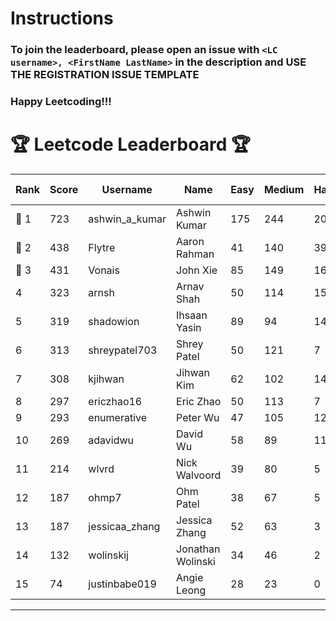 # Instructions
### To join the leaderboard, please open an issue with `<LC username>, <FirstName LastName>` in the description and USE THE REGISTRATION ISSUE TEMPLATE
### Happy Leetcoding!!!


# 🏆 Leetcode Leaderboard 🏆

| Rank | Score | Username       | Name | Easy | Medium | Hard | Problems Solved |
|------|----------------|-----------------|-------------------|--------------|--------------|--------------|--------------|
| 🥇 1 | 723 | ashwin_a_kumar | Ashwin Kumar | 175 | 244 | 20 | 439 |
| 🥈 2 | 438 | Flytre | Aaron Rahman | 41 | 140 | 39 | 220 |
| 🥉 3 | 431 | Vonais | John Xie | 85 | 149 | 16 | 250 |
| 4 | 323 | arnsh | Arnav Shah | 50 | 114 | 15 | 179 |
| 5 | 319 | shadowion | Ihsaan Yasin | 89 | 94 | 14 | 197 |
| 6 | 313 | shreypatel703 | Shrey Patel | 50 | 121 | 7 | 178 |
| 7 | 308 | kjihwan | Jihwan Kim | 62 | 102 | 14 | 178 |
| 8 | 297 | ericzhao16 | Eric Zhao | 50 | 113 | 7 | 170 |
| 9 | 293 | enumerative | Peter Wu | 47 | 105 | 12 | 164 |
| 10 | 269 | adavidwu | David Wu | 58 | 89 | 11 | 158 |
| 11 | 214 | wlvrd | Nick Walvoord | 39 | 80 | 5 | 124 |
| 12 | 187 | ohmp7 | Ohm Patel | 38 | 67 | 5 | 110 |
| 13 | 187 | jessicaa_zhang | Jessica Zhang | 52 | 63 | 3 | 118 |
| 14 | 132 | wolinskij | Jonathan Wolinski | 34 | 46 | 2 | 82 |
| 15 | 74 | justinbabe019 | Angie Leong | 28 | 23 | 0 | 51 |
---